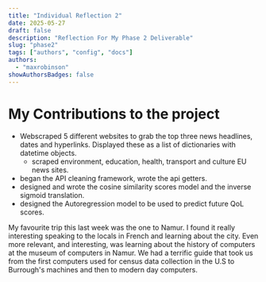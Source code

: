 ```yaml
---
title: "Individual Reflection 2"
date: 2025-05-27
draft: false
description: "Reflection For My Phase 2 Deliverable"
slug: "phase2"
tags: ["authors", "config", "docs"]
authors:
  - "maxrobinson"
showAuthorsBadges: false
---
```


# My Contributions to the project

- Webscraped 5 different websites to grab the top three news headlines, dates and hyperlinks. Displayed these as a list of dictionaries with datetime objects.
  - scraped environment, education, health, transport and culture EU news sites.
- began the API cleaning framework, wrote the api getters.
- designed and wrote the cosine similarity scores model and the inverse sigmoid translation.
- designed the Autoregression model to be used to predict future QoL scores.

My favourite trip this last week was the one to Namur. I found it really interesting speaking to the locals in French and learning about the city. Even more relevant, and interesting, was learning about the history of computers at the museum of computers in Namur. We had a terrific guide that took us from the first computers used for census data collection in the U.S to Burrough's machines and then to modern day computers.
